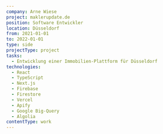 ```yaml
---
company: Arne Wiese
project: maklerupdate.de
position: Software Entwickler
location: Düsseldorf
from: 2021-01-01
to: 2022-01-01
type: side
projectType: project
tasks:
  - Entwicklung einer Immobilien-Plattform für Düsseldorf
technologies:
  - React
  - TypeScript
  - Next.js
  - Firebase
  - Firestore
  - Vercel
  - Apify
  - Google Big-Query
  - Algolia
contentType: work
---
```


